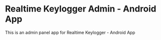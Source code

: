 # Realtime Keylogger Admin - Android App


This is an admin panel app for Realtime Keylogger - Android App